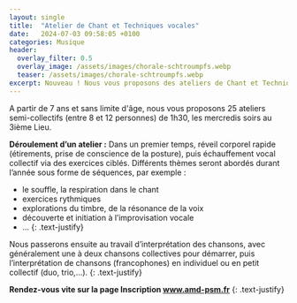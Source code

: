 ```yaml
---
layout: single
title:  "Atelier de Chant et Techniques vocales"
date:   2024-07-03 09:58:05 +0100
categories: Musique
header:
  overlay_filter: 0.5
  overlay_image: /assets/images/chorale-schtroumpfs.webp
  teaser: /assets/images/chorale-schtroumpfs.webp
excerpt: Nouveau ! Nous vous proposons des ateliers de Chant et Techniques volacles à Pont Saint Martin
---
```


A partir de 7 ans et sans limite d'âge, nous vous proposons 25 ateliers semi-collectifs (entre 8 et 12 personnes) de 1h30, les mercredis soirs au 3ième Lieu.

**Déroulement d’un atelier :**
Dans un premier temps, réveil corporel rapide (étirements, prise de conscience de la posture), puis échauffement vocal collectif via des exercices ciblés. 
Différents thèmes seront abordés durant l’année sous forme de séquences, par exemple :  
- le souffle, la respiration dans le chant
- exercices rythmiques
- explorations du timbre, de la résonance de la voix
- découverte et initiation à l’improvisation vocale
- …
{: .text-justify}

Nous passerons ensuite au travail d’interprétation des chansons, avec généralement une à deux chansons collectives pour démarrer, puis l’interprétation de chansons (francophones) en individuel ou en petit collectif (duo, trio,...).
{: .text-justify}

**Rendez-vous vite sur la page Inscription www.amd-psm.fr**
{: .text-justify}
